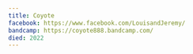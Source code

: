 ```yaml
---
title: Coyote
facebook: https://www.facebook.com/LouisandJeremy/
bandcamp: https://coyote888.bandcamp.com/
died: 2022
---
```

